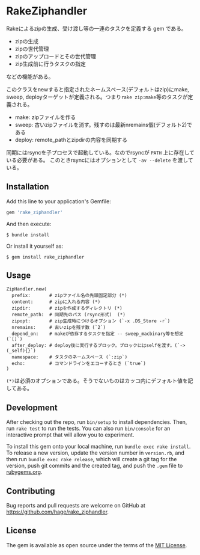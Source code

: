 # RakeZiphandler

Rakeによるzipの生成、受け渡し等の一連のタスクを定義する gem である。

* zipの生成
* zipの世代管理
* zipのアップロードとその世代管理
* zip生成前に行うタスクの指定

などの機能がある。

このクラスをnewすると指定されたネームスペース(デフォルトはzip)にmake, sweep, deployターゲットが定義される。つまり`rake zip:make`等のタスクが定義される。

* make: zipファイルを作る
* sweep: 古いzipファイルを消す。残すのは最新nremains個(デフォルト2)である
* deploy: remote_pathとzipdirの内容を同期する

同期にはrsyncを子プロセスで起動している。なのでrsyncが `PATH` 上に存在している必要がある。
このときrsyncにはオプションとして `-av --delete` を渡している。

## Installation

Add this line to your application's Gemfile:

```ruby
gem 'rake_ziphandler'
```

And then execute:

    $ bundle install

Or install it yourself as:

    $ gem install rake_ziphandler

## Usage

```ruby:Rakefile
ZipHandler.new(
  prefix:       # zipファイル名の先頭固定部分 (*)
  content:      # zipに入れる内容 (*)
  zipdir:       # zipを作成するディレクトリ (*)
  remote_path:  # 同期先のパス (rsync形式)  (*)
  zipopt:       # zip生成時につけるオプション (`-x .DS_Store -r`)
  nremains:     # 古いzipを残す数 (`2`)
  depend_on:    # makeが依存するタスクを指定 -- sweep_macbinary等を想定 (`[]`)
  after_deploy: # deploy後に実行するブロック。ブロックにはselfを渡す。(`->(_self){}`)
  namespace:    # タスクのネームスペース (`:zip`)
  echo:         # コマンドラインをエコーするとき (`true`)
)
```
`(*)`は必須のオプションである。そうでないものはカッコ内にデフォルト値を記してある。

## Development

After checking out the repo, run `bin/setup` to install dependencies. Then, run `rake test` to run the tests. You can also run `bin/console` for an interactive prompt that will allow you to experiment.

To install this gem onto your local machine, run `bundle exec rake install`. To release a new version, update the version number in `version.rb`, and then run `bundle exec rake release`, which will create a git tag for the version, push git commits and the created tag, and push the `.gem` file to [rubygems.org](https://rubygems.org).

## Contributing

Bug reports and pull requests are welcome on GitHub at https://github.com/hage/rake_ziphandler.

## License

The gem is available as open source under the terms of the [MIT License](https://opensource.org/licenses/MIT).
